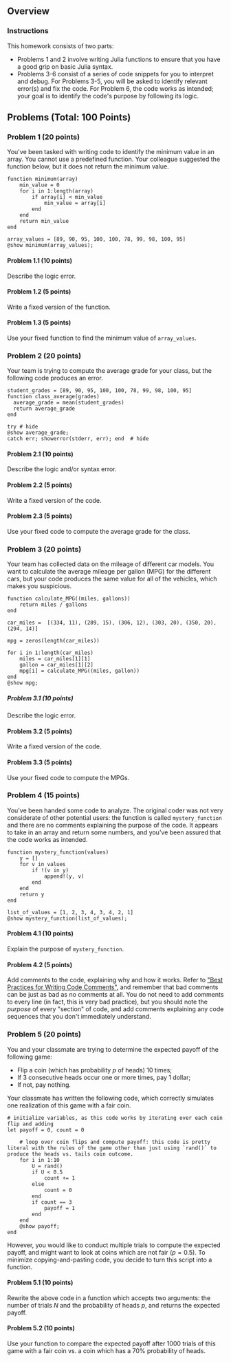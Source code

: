 <!--This file was generated, do not modify it.-->
## Overview

### Instructions

This homework consists of two parts:
- Problems 1 and 2 involve writing Julia functions to ensure that you have a good grip on basic Julia syntax.
- Problems 3-6 consist of a series of code snippets for you to interpret and debug. For Problems 3-5, you will be asked to identify relevant error(s) and fix the code. For Problem 6, the code works as intended; your goal is to identify the code's purpose by following its logic.

## Problems (Total: 100 Points)

### Problem 1 (20 points)

You've been tasked with writing code to identify the minimum value in an array. You cannot use a predefined function. Your colleague suggested the function below, but it does not return the minimum value.

````julia:ex1
function minimum(array)
    min_value = 0
    for i in 1:length(array)
        if array[i] < min_value
            min_value = array[i]
        end
    end
    return min_value
end

array_values = [89, 90, 95, 100, 100, 78, 99, 98, 100, 95]
@show minimum(array_values);
````

#### Problem 1.1 (10 points)

Describe the logic error.

#### Problem 1.2 (5 points)

Write a fixed version of the function.

#### Problem 1.3 (5 points)

Use your fixed function to find the minimum value of `array_values`.

### Problem 2 (20 points)

Your team is trying to compute the average grade for your class, but the following code produces an error.

````julia:ex2
student_grades = [89, 90, 95, 100, 100, 78, 99, 98, 100, 95]
function class_average(grades)
  average_grade = mean(student_grades)
  return average_grade
end

try # hide
@show average_grade;
catch err; showerror(stderr, err); end  # hide
````

#### Problem 2.1 (10 points)

Describe the logic and/or syntax error.

#### Problem 2.2 (5 points)

Write a fixed version of the code.

#### Problem 2.3 (5 points)

Use your fixed code to compute the average grade for the class.

### Problem 3 (20 points)

Your team has collected data on the mileage of different car models. You want to calculate the average mileage per gallon (MPG) for the different cars, but your code produces the same value for all of the vehicles, which makes you suspicious.

````julia:ex3
function calculate_MPG((miles, gallons))
    return miles / gallons
end

car_miles =  [(334, 11), (289, 15), (306, 12), (303, 20), (350, 20), (294, 14)]

mpg = zeros(length(car_miles))

for i in 1:length(car_miles)
    miles = car_miles[1][1]
    gallon = car_miles[1][2]
    mpg[i] = calculate_MPG((miles, gallon))
end
@show mpg;
````

##### Problem 3.1 (10 points)

Describe the logic error.

#### Problem 3.2 (5 points)

Write a fixed version of the code.

#### Problem 3.3 (5 points)

Use your fixed code to compute the MPGs.

### Problem 4 (15 points)

You've been handed some code to analyze. The original coder was not very considerate of other potential users: the function is called `mystery_function` and there are no comments explaining the purpose of the code. It appears to take in an array and return some numbers, and you've been assured that the code works as intended.

````julia:ex4
function mystery_function(values)
    y = []
    for v in values
        if !(v in y)
            append!(y, v)
        end
    end
    return y
end

list_of_values = [1, 2, 3, 4, 3, 4, 2, 1]
@show mystery_function(list_of_values);
````

#### Problem 4.1 (10 points)

Explain the purpose of `mystery_function`.

#### Problem 4.2 (5 points)

Add comments to the code, explaining why and how it works. Refer to ["Best Practices for Writing Code Comments"](https://stackoverflow.blog/2021/12/23/best-practices-for-writing-code-comments/), and remember that bad comments can be just as bad as no comments at all. You do not need to add comments to every line (in fact, this is very bad practice), but you should note the *purpose* of every "section" of code, and add comments explaining any code sequences that you don't immediately understand.

### Problem 5 (20 points)

You and your classmate are trying to determine the expected payoff of the following game:
- Flip a coin (which has probability $p$ of heads) 10 times;
- If 3 consecutive heads occur one or more times, pay 1 dollar;
- If not, pay nothing.

Your classmate has written the following code, which correctly simulates one realization of this game with a fair coin.

````julia:ex5
# initialize variables, as this code works by iterating over each coin flip and adding
let payoff = 0, count = 0

    # loop over coin flips and compute payoff: this code is pretty literal with the rules of the game other than just using `rand()` to produce the heads vs. tails coin outcome.
    for i in 1:10
        U = rand()
        if U < 0.5
            count += 1
        else
            count = 0
        end
        if count == 3
            payoff = 1
        end
    end
    @show payoff;
end
````

However, you would like to conduct multiple trials to compute the expected payoff, and might want to look at coins which are not fair ($p = 0.5$). To minimize copying-and-pasting code, you decide to turn this script into a function.

#### Problem 5.1 (10 points)

Rewrite the above code in a function which accepts two arguments: the number of trials $N$ and the probability of heads $p$, and returns the expected payoff.

#### Problem 5.2 (10 points)

Use your function to compare the expected payoff after 1000 trials of this game with a fair coin vs. a coin which has a 70% probability of heads.

